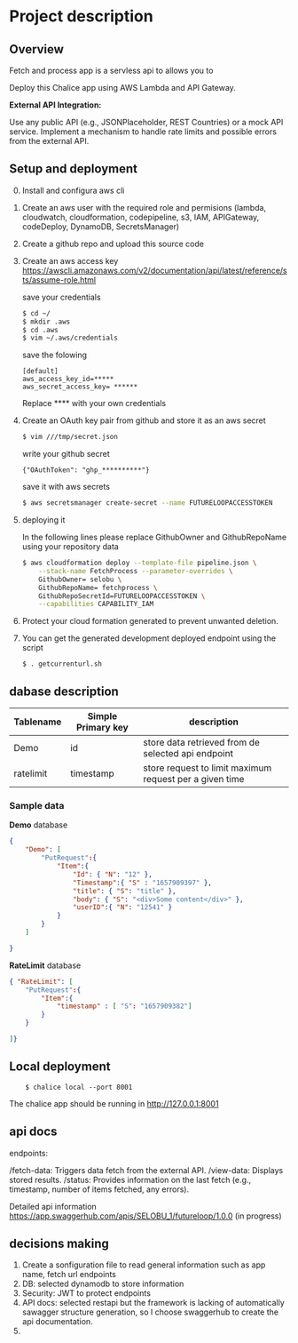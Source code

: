 # Project description

## Overview

Fetch and process app is a servless api to allows you to

Deploy this Chalice app using AWS Lambda and API Gateway.

**External API Integration:**

Use any public API (e.g., JSONPlaceholder, REST Countries) or a mock API service.
Implement a mechanism to handle rate limits and possible errors from the external API.

## Setup and deployment

0. Install and configura aws cli
1. Create an aws user with the required role and permisions (lambda, cloudwatch, cloudformation, codepipeline, s3, IAM, APIGateway, codeDeploy, DynamoDB, SecretsManager)
2. Create a github repo and upload this source code
3. Create an aws access key https://awscli.amazonaws.com/v2/documentation/api/latest/reference/sts/assume-role.html

    save your credentials

    ```bash
    $ cd ~/
    $ mkdir .aws
    $ cd .aws
    $ vim ~/.aws/credentials
    ```

    save the folowing

    ```
    [default]
    aws_access_key_id=*****
    aws_secret_access_key= ******
    ```

    Replace **** with your own credentials

4. Create an OAuth key pair from github and store it as an aws secret

    ``` bash 
    $ vim ///tmp/secret.json 
    ```

    write your github secret
    ```
    {"OAuthToken": "ghp_**********"}
    ```

    save it with aws secrets

    ``` bash
    $ aws secretsmanager create-secret --name FUTURELOOPACCESSTOKEN         --description "Token for Github Repo Access" --secret-string file:///tmp/secret.json
    ```

5. deploying it 

    In the following lines please replace GithubOwner and GithubRepoName using your repository data

    ``` bash
    $ aws cloudformation deploy --template-file pipeline.json \
        --stack-name FetchProcess --parameter-overrides \
        GithubOwner= selobu \
        GithubRepoName= fetchprocess \
        GithubRepoSecretId=FUTURELOOPACCESSTOKEN \
        --capabilities CAPABILITY_IAM
    ```

6. Protect your cloud formation generated to prevent unwanted deletion.

7. You can get the generated development deployed endpoint using the script 

    ```
    $ . getcurrenturl.sh
    ```

## dabase description

Tablename | Simple  Primary key | description
---|---|---
Demo | id | store data retrieved from de selected api endpoint
ratelimit | timestamp | store request to limit maximum request per a given time


### Sample data

**Demo** database

``` JSON
{
    "Demo": [
        "PutRequest":{
            "Item":{
                "Id": { "N": "12" },
                "Timestamp":{ "S" : "1657909397" },
                "title": { "S": "title" },
                "body": { "S": "<div>Some content</div>" },
                "userID":{ "N": "12541" }
            }
        }
    ]

}
```

**RateLimit** database

``` JSON
{ "RateLimit": [
    "PutRequest":{
        "Item":{
            "timestamp" : [ "S": "1657909382"]
        }
    }

]}

```


## Local deployment


```
    $ chalice local --port 8001
```

The chalice app should be running in http://127.0.0.1:8001


## api docs

endpoints:


/fetch-data: Triggers data fetch from the external API.
/view-data: Displays stored results.
/status: Provides information on the last fetch (e.g., timestamp, number of items fetched, any errors).

Detailed api information https://app.swaggerhub.com/apis/SELOBU_1/futureloop/1.0.0  (in progress)

## decisions making

1. Create a sonfiguration file to read general information such as app name, fetch url endpoints
2. DB: selected dynamodb to store information
3. Security: JWT to protect endpoints
4. API docs: selected restapi but the framework is lacking of automatically sawagger structure generation, so I choose swaggerhub to create the api documentation.
5. 
